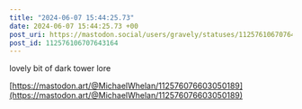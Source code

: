 ```yaml
---
title: "2024-06-07 15:44:25.73"
date: 2024-06-07 15:44:25.73 +00
post_uri: https://mastodon.social/users/gravely/statuses/112576106707643164
post_id: 112576106707643164
---
```

lovely bit of dark tower lore

[https://mastodon.art/@MichaelWhelan/112576076603050189](https://mastodon.art/@MichaelWhelan/112576076603050189)


